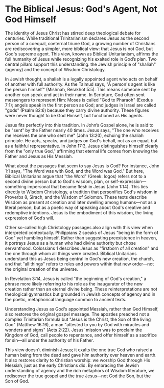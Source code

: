 # The Biblical Jesus: God's Agent, Not God Himself

The identity of Jesus Christ has stirred deep theological debate for centuries. While traditional Trinitarianism declares Jesus as the second person of a coequal, coeternal triune God, a growing number of Christians are rediscovering a simpler, more biblical view: that Jesus is not God, but God's supreme agent. This view, known as Biblical Unitarianism, affirms the full humanity of Jesus while recognizing his exalted role in God’s plan. Two central pillars support this understanding: the Jewish principle of "shaliah" (agency) and the concept of Wisdom Christology.

In Jewish thought, a shaliah is a legally appointed agent who acts on behalf of another with full authority. As the Talmud says, "A person's agent is like the person himself" (Mishnah, Berakhot 5:5). This means someone sent by another can speak and act in their name. In Scripture, God often sent messengers to represent Him: Moses is called "God to Pharaoh" (Exodus 7:1); angels speak in the first person as God; and judges in Israel are called "gods" (Psalm 82:6) because they carry divine authority. These figures were never thought to be God Himself, but functioned as His agents.

Jesus fits perfectly into this tradition. In John’s Gospel alone, he is said to be "sent" by the Father nearly 40 times. Jesus says, "The one who receives me receives the one who sent me" (John 13:20), echoing the shaliah principle. He acts, speaks, and judges on God's behalf, not as an equal, but as a faithful representative. In John 17:3, Jesus distinguishes himself clearly from the "only true God," affirming that eternal life comes from knowing the Father and Jesus as His Messiah.

What about the passages that seem to say Jesus is God? For instance, John 1:1 says, "The Word was with God, and the Word was God." But here, Biblical Unitarians argue that "the Word" (Greek: logos) refers not to a second divine person but to God's wisdom, plan, or self-expression—something impersonal that became flesh in Jesus (John 1:14). This ties directly to Wisdom Christology, a tradition that personifies God's wisdom in Proverbs 8, Sirach, and the Wisdom of Solomon. These texts describe Wisdom as present at creation and later dwelling among humans—not as a literal person, but as a poetic way of speaking about God's creative and redemptive intentions. Jesus is the embodiment of this wisdom, the living expression of God’s will.

Other so-called high Christology passages also align with this view when interpreted contextually. Philippians 2 speaks of Jesus "being in the form of God" yet humbling himself. Rather than suggesting preexistence in heaven, it portrays Jesus as a human who had divine authority but chose servanthood. Colossians 1 describes Jesus as "firstborn of all creation" and the one through whom all things were created. Biblical Unitarians understand this as Jesus being central in God's new creation, the church, and that "all things" refers to roles and powers within that new order—not the original creation of the universe.

In Revelation 3:14, Jesus is called "the beginning of God's creation," a phrase more likely referring to his role as the inaugurator of the new creation rather than an eternal divine being. These reinterpretations are not theological gymnastics but grounded in Jewish concepts of agency and in the poetic, metaphorical language common to ancient texts.

Understanding Jesus as God's appointed Messiah, rather than God Himself, also restores the original gospel message. The apostles preached not a complex Trinitarian formula but "Jesus is the Christ, the Son of the living God" (Matthew 16:16), a man "attested to you by God with miracles and wonders and signs" (Acts 2:22). Jesus’ mission was to proclaim the Kingdom of God, call people to repentance, and offer himself as a sacrifice for sin—all under the authority of his Father.

This view doesn't diminish Jesus; it exalts the one true God who raised a human being from the dead and gave him authority over heaven and earth. It also restores clarity to Christian worship: we worship God through His Messiah, just as the early Christians did. By embracing the Jewish understanding of agency and the rich metaphors of Wisdom literature, we rediscover the true gospel and the true Jesus—not God the Son, but the Son of God.

